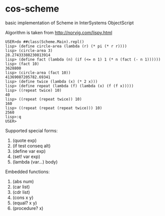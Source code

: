 # cos-scheme
basic implementation of Scheme in InterSystems ObjectScript

Algorithm is taken from 
http://norvig.com/lispy.html

    USER>do ##class(Scheme.Main).repl()
    lisp> (define circle-area (lambda (r) (* pi (* r r))))
    lisp> (circle-area 3)
    28.27433388230813914
    lisp> (define fact (lambda (n) (if (<= n 1) 1 (* n (fact (- n 1))))))
    lisp> (fact 10)
    3628800
    lisp> (circle-area (fact 10))
    41369087205782.69341
    lisp> (define twice (lambda (x) (* 2 x)))
    lisp> (define repeat (lambda (f) (lambda (x) (f (f x)))))
    lisp> ((repeat twice) 10)
    40
    lisp> ((repeat (repeat twice)) 10)
    160
    lisp> ((repeat (repeat (repeat twice))) 10)
    2560
    lisp>:q
    USER>

Supported special forms:
 1. (quote exp)
 2. (if test conseq alt)
 3. (define var exp)
 4. (set! var exp)
 5. (lambda (var...) body)

Embedded functions:
 1. (abs num)
 2. (car list)
 3. (cdr list)
 4. (cons x y)
 5. (equal? x y)
 6. (procedure? x)
